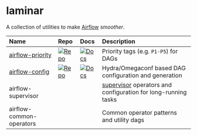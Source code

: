 # laminar
A collection of utilities to make [Airflow](https://airflow.apache.org) *smoother*.

| Name | Repo | Docs | Description |
| :--- | :--- | :--- | :---------- |
| [airflow-priority](https://github.com/airflow-laminar/airflow-priority) | [![Repo](https://img.shields.io/badge/repo-%20-blue?logo=github&logoColor=white)](https://github.com/airflow-laminar/airflow-priority) | [![Docs](https://img.shields.io/badge/docs-%20-green?logo=bookstack&logoColor=white)](https://airflow-laminar.github.io/airflow-priority/) | Priority tags (e.g. `P1-P5`) for DAGs |
| [airflow-config](https://github.com/airflow-laminar/airflow-config) | [![Repo](https://img.shields.io/badge/repo-%20-blue?logo=github&logoColor=white)](https://github.com/airflow-laminar/airflow-config) | [![Docs](https://img.shields.io/badge/docs-%20-green?logo=bookstack&logoColor=white)](https://airflow-laminar.github.io/airflow-config/) | Hydra/Omegaconf based DAG configuration and generation | 
| airflow-supervisor | | | [supervisor](http://supervisord.org) operators and configuration for long-running tasks | 
| airflow-common-operators | | | Common operator patterns and utility dags |
